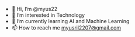 - 👋 Hi, I’m @myus22
- 👀 I’m interested in Technology
- 🌱 I’m currently learning AI and Machine Learning
- 📫 How to reach me myusril2207@gmail.com

<!---
myus22/myus22 is a ✨ special ✨ repository because its `README.md` (this file) appears on your GitHub profile.
You can click the Preview link to take a look at your changes.
--->
